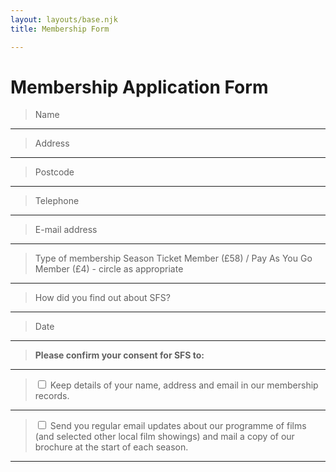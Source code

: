 ```yaml
---
layout: layouts/base.njk
title: Membership Form

---
```


# Membership Application Form

> Name
****
> Address
****
> Postcode
****
> Telephone
****
> E-mail address
****
> Type of membership	Season Ticket Member (£58)  /  Pay As You Go Member (£4) - circle as appropriate
****
> How did you find out about SFS?
****
> Date
****
> __Please confirm your consent for SFS to:__
****
> <input type="checkbox"> Keep details of your name, address and email in our membership records.
****
> <input type="checkbox"> Send you regular email updates about our programme of films (and selected other local film showings) and mail a copy of our brochure at the start of each season.
****